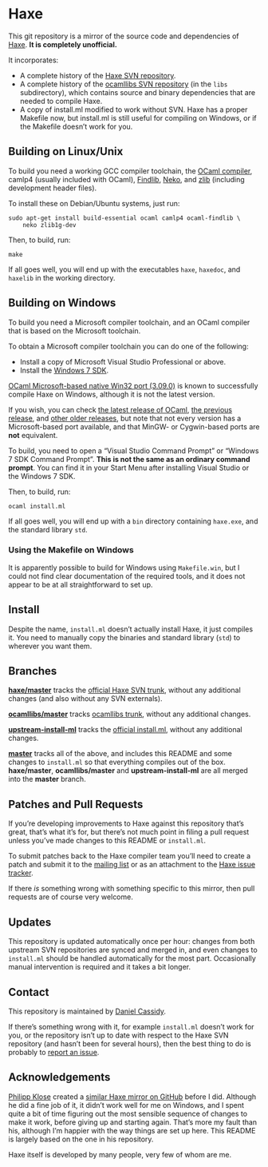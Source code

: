 Haxe
====

This git repository is a mirror of the source code and dependencies of
[Haxe](http://www.haxe.org/). **It is completely unofficial.**

It incorporates:

* A complete history of the [Haxe SVN repository][1].
* A complete history of the [ocamllibs SVN repository][2] (in the `libs`
  subdirectory), which contains source and binary dependencies that are needed
  to compile Haxe.
* A copy of install.ml modified to work without SVN. Haxe has a proper
  Makefile now, but install.ml is still useful for compiling on Windows, or
  if the Makefile doesn’t work for you.


Building on Linux/Unix
----------------------

To build you need a working GCC compiler toolchain, the [OCaml compiler][4],
camlp4 (usually included with OCaml), [Findlib][5], [Neko][24], and [zlib][6]
(including development header files).

To install these on Debian/Ubuntu systems, just run:

```
sudo apt-get install build-essential ocaml camlp4 ocaml-findlib \
	neko zlib1g-dev
```

Then, to build, run:

```
make
```

If all goes well, you will end up with the executables `haxe`, `haxedoc`,
and `haxelib` in the working directory.


Building on Windows
-------------------

To build you need a Microsoft compiler toolchain, and an OCaml compiler that
is based on the Microsoft toolchain.

To obtain a Microsoft compiler toolchain you can do one of the following:

* Install a copy of Microsoft Visual Studio Professional or above.
* Install the [Windows 7 SDK][7].

[OCaml Microsoft-based native Win32 port (3.09.0)][8] is known to successfully
compile Haxe on Windows, although it is not the latest version.

If you wish, you can check [the latest release of OCaml][9],
[the previous release][10], and [other older releases][11], but note that not
every version has a Microsoft-based port available, and that MinGW- or
Cygwin-based ports are **not** equivalent.

To build, you need to open a “Visual Studio Command Prompt” or “Windows 7 SDK
Command Prompt”. **This is not the same as an ordinary command prompt**. You
can find it in your Start Menu after installing Visual Studio or the Windows
7 SDK.

Then, to build, run:

```
ocaml install.ml
```

If all goes well, you will end up with a `bin` directory containing
`haxe.exe`, and the standard library `std`.


### Using the Makefile on Windows

It is apparently possible to build for Windows using `Makefile.win`, but
I could not find clear documentation of the required tools, and it does not
appear to be at all straightforward to set up.


Install
-------

Despite the name, `install.ml` doesn’t actually install Haxe, it just compiles
it. You need to manually copy the binaries and standard library (`std`) to
wherever you want them.


Branches
--------

**[haxe/master][18]** tracks the [official Haxe SVN trunk][19], without any
additional changes (and also without any SVN externals).

**[ocamllibs/master][20]** tracks [ocamllibs trunk][21], without any
additional changes.

**[upstream-install-ml][22]** tracks the [official install.ml][3],
without any additional changes.

**[master][23]** tracks all of the above, and includes this README and some
changes to `install.ml` so that everything compiles out of the box.
**haxe/master**, **ocamllibs/master** and **upstream-install-ml** are all
merged into the **master** branch.


Patches and Pull Requests
-------------------------

If you’re developing improvements to Haxe against this repository that’s
great, that’s what it’s for, but there’s not much point in filing a pull
request unless you’ve made changes to this README or `install.ml`.

To submit patches back to the Haxe compiler team you’ll need to create a patch
and submit it to the [mailing list][12] or as an attachment to the [Haxe
issue tracker][13].

If there *is* something wrong with something specific to this mirror, then
pull requests are of course very welcome.


Updates
-------

This repository is updated automatically once per hour: changes from both
upstream SVN repositories are synced and merged in, and even changes to
`install.ml` should be handled automatically for the most part. Occasionally
manual intervention is required and it takes a bit longer.


Contact
-------

This repository is maintained by [Daniel Cassidy][14].

If there’s something wrong with it, for example `install.ml` doesn’t work for
you, or the repository isn’t up to date with respect to the Haxe SVN
repository (and hasn’t been for several hours), then the best thing to do
is probably to [report an issue][15].


Acknowledgements
----------------

[Philipp Klose][16] created a [similar Haxe mirror on GitHub][17] before I
did. Although he did a fine job of it, it didn’t work well for me on Windows,
and I spent quite a bit of time figuring out the most sensible sequence of
changes to make it work, before giving up and starting again. That’s more my
fault than his, although I’m happier with the way things are set up here.
This README is largely based on the one in his repository.

Haxe itself is developed by many people, very few of whom are me.


  [1]: http://code.google.com/p/haxe/ "Haxe SVN repository"
  [2]: http://code.google.com/p/ocamllibs/ "ocamllibs SVN repository"
  [3]: http://www.haxe.org/file/install.ml "Official Haxe build script"
  [4]: http://caml.inria.fr/ "The Caml language"
  [5]: http://projects.camlcity.org/projects/findlib.html/ "Findlib"
  [6]: http://zlib.net/ "zlib"
  [7]: http://www.microsoft.com/en-us/download/details.aspx?id=3138 "Windows 7 SDK"
  [8]: http://caml.inria.fr/pub/distrib/ocaml-3.09/ocaml-3.09.0-win-msvc.exe "OCaml Microsoft-based native Win32 port (3.09.0)"
  [9]: http://caml.inria.fr/ocaml/release.en.html "Latest OCaml release"
  [10]: http://caml.inria.fr/ocaml/release-prev.en.html "Previous OCaml release"
  [11]: http://caml.inria.fr/pub/distrib/ "All OCaml releases"
  [12]: https://groups.google.com/forum/#!forum/haxelang "Haxe mailing list"
  [13]: http://code.google.com/p/haxe/issues/list "Haxe issue tracker"
  [14]: mailto:mail@danielcassidy.me.uk "Daniel Cassidy"
  [15]: https://github.com/haxe-mirrors/haxe/issues "Issues"
  [16]: https://github.com/TheHippo "TheHippo (Philipp Klose) on GitHub"
  [17]: https://github.com/TheHippo/haxe "TheHippo/haxe on GitHub"
  [18]: https://github.com/haxe-mirrors/haxe/tree/haxe/master "haxe/master branch"
  [19]: http://code.google.com/p/haxe/source/browse/trunk/ "Browse Haxe SVN trunk"
  [20]: https://github.com/haxe-mirrors/haxe/tree/ocamllibs/master "ocamllibs/master branch"
  [21]: http://code.google.com/p/ocamllibs/source/browse/trunk/ "Browse ocamllibs SVN trunk"
  [22]: https://github.com/haxe-mirrors/haxe/tree/upstream-install-ml "upstream-install-ml branch"
  [23]: https://github.com/haxe-mirrors/haxe/tree/master "master branch"
  [24]: http://nekovm.org/ "Neko"
